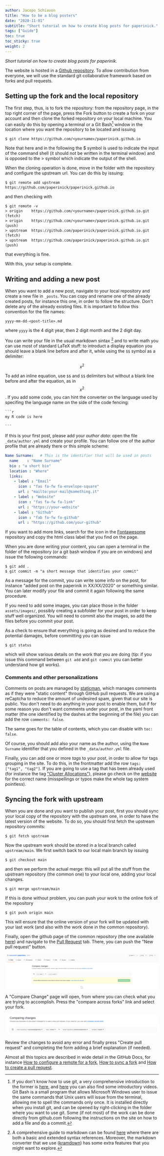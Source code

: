 ```yaml
---
author: Jacopo Schiavon
title: "How to be a blog posters"
date: "2020-11-01"
subtitle: "Short tutorial on how to create blog posts for paperinick."
tags: ["Guide"]
toc: true
toc_sticky: true
weight: 2
---
```


_Short tutorial on how to create blog posts for paperinik._


The website is hosted in a [Github repository](https://github.com/paperinick/paperinick.github.io). To allow contribution from everyone, we will use the standard git collaborative framework based on forks and pull requests.

## Setting up the fork and the local repository

The first step, thus, is to fork the repository: from the repository page, in the top right corner of the page, press the Fork button to create a fork on your account and then clone the forked repository on your local machine. You can easily do this by opening a terminal or a Git Bash[^1] window in the location where you want the repository to be located and issuing 
```shell
$ git clone https://github.com/<yourname>/paperinick.github.io
```
Note that here and in the following the $ symbol is used to indicate the input of the command shell (it should not be written in the terminal window) and is opposed to the > symbol which indicate the output of the shell.

[^1]: If you don't know how to use git, a very comprehensive introduction to the former is [here](https://git-scm.com/docs/user-manual), and [here](https://git-scm.com/doc) you can also find some introductory videos. 
	Git Bash is a small program that allows Microsoft Windows user to issue the same commands that Unix users will issue from the terminal, allowing me to spell the commands only once. It is installed directly when you install git, and can be opened by right-clicking in the folder where you want to use git. Some (if not most) of the work can be done directly from github.com following the instructions on the site on how to add a file and do a commit.

When the cloning operation is done, move in the folder with the repository and configure the upstream url. You can do this by issuing:
```shell
$ git remote add upstream https://github.com/paperinick/paperinick.github.io
```
and then checking with
```shell
$ git remote -v
> origin	https://github.com/<yourname>/paperinick.github.io.git (fetch)
> origin	https://github.com/<yourname>/paperinick.github.io.git (push)
> upstream	https://github.com/paperinick/paperinick.github.io.git (fetch)
> upstream	https://github.com/paperinick/paperinick.github.io.git (push)
```
that everything is fine.

With this, your setup is complete.

## Writing and adding a new post
When you want to add a new post, navigate to your local repository and create a new file in `_posts`.
You can copy and rename one of the already created posts, for instance this one, in order to follow the structure. Don't delete any of the already existing files. It is important to follow this convention for the file names:
```
yyyy-mm-dd-<post-title>.md
```
where `yyyy` is the 4 digit year, then 2 digit month and the 2 digit day. 

You can write your file in the usual markdown sintax [^2] and to write math you can use most of standard LaTeX stuff: to introduct a display equation you should leave a blank line before and after it, while using the `$$` symbol as a delimiter:

$$x^2$$

To add an inline equation, use `$$` and `$$` delimiters but without a blank line before and after the equation, as in $$x^2$$.
If you add some code, you can hint the converter on the language used by specifing the language name on the side of the code fencing:
~~~
```r
my R code is here

```
~~~

If this is your first post, please add your *author data*: open the file `_data/author.yml` and create your profile. You can follow one of the author profile that are already there or this simple scheme:
```yaml
Name Surname:   # This is the identifier that will be used in posts
  name    : "Name Surname"
  bio : "a short bio"
  location : "Where"
  links:
    - label : "Email"
      icon : "fas fa-fw fa-envelope-square"
      url : "mailto:your-mail@something.it"
    - label : "Website"
      icon : "fas fa-fw fa-link"
      url : "https://your-website"
    - label : "Github"
      icon : "fab fa-fw fa-github"
      url : "https://github.com/your-github"
```
If you want to add more links, search for the icon in the [Fontawesome](https://fontawesome.com/icons?d=gallery) repository and copy the html class label that you find on the page.

When you are done writing your content, you can open a terminal in the folder of the repository (or a git bash window if you are on windows) and issue the following commands:
```shell
$ git add .
$ git commit -m "a short message that identifies your commit"
```
As a message for the commit, you can write some info on the post, for instance "added post on the paperinik in XX/XX/2020" or something similar. You can later modify your file and commit it again following the same procedure.

If you need to add some images, you can place those in the folder `assets/images/`, possibly creating a subfolder for your post in order to keep stuff well organized. You will need to commit also the images, so add the files before you commit your post.

As a check to ensure that everything is going as desired and to reduce the potential damages, before committing you can issue
```shell
$ git status
```
which will show various details on the work that you are doing (tip: if you issue this command between `git add` and `git commit` you can better understand how git works).

[^2]: A comprehensive guide to markdown can be found [here](https://www.markdownguide.org/) where there are both a basic and extended syntax references. Moreover, the markdown converter that we use ([kramdown](https://kramdown.gettalong.org/syntax.html)) has some extra features that you might want to explore.


### Comments and other personalizations
Comments on posts are managed by [staticman](https://staticman.net/), which manages comments as if they were "static content" through GitHub pull requests. We are using a reCaptcha to reduce the amount of undesired spam, given that our site is public. You don't need to do anything in your post to enable them, but if for some reason you don't want comments under your post, in the yaml front matter (the one identified by the dashes at the beginning of the file) you can add the row `comments: false`. 

The same goes for the table of contents, which you can disable with `toc: false`.

Of course, you should add also your name as the author, using the `Name Surname` identifier that you defined in the `_data/author.yml` file.

Finally, you can add one or more *tags* to your post, in order to allow for tags grouping in the site. To do this, in the frontmatter add the row `tags: ["tag1", "tag2"]`. If you are going to use a tag that has been already used (for instance the tag ["Cluster Allocations"](https://paperinick.github.io/tags/#cluster-allocations)), please go check on the [website](https://paperinick.github.io/tags) for the correct name (misspellings or typos make the whole tag system pointless).


## Syncing the fork with upstream
When you are done and you want to publish your post, first you should sync your local copy of the repository with the upstream one, in order to have the latest version of the website.
To do so, you should first fetch the upstream repository commits:
```shell
$ git fetch upstream
```
Now the upstream work should be stored in a local branch called `upstream/main`. 
We first switch back to our local main branch by issuing
```shell
$ git checkout main
```
and then we perform the actual merge: this will put all the stuff from the upstream repository (the common one) to your local one, adding your local changes.
```shell
$ git merge upstream/main
```
If this is done without problem, you can push your work to the online fork of the repository
```shell
$ git push origin main
```
This will ensure that the online version of your fork will be updated with your last work (and also with the work done in the common repository).

Finally, open the github page of the common repository (the one available [here](https://github.com/mascaretti/paperitivo)) and navigate to the [Pull Request](https://github.com/mascaretti/paperitivo/pulls) tab. There, you can push the "New pull request" button.

![Creating a new pull request: the compare page](/assets/images/posting-guide/compare-page.png)

A "Compare Change" page will open, from where you can check what you are trying to accomplish. Press the "compare across forks" link and select your fork. 

![Creating a new pull request: select your fork](/assets/images/posting-guide/compare-forks.png)

Review the changes to avoid any error and finally press "Create pull request" and completing the form adding a brief explanation (if needed).

Almost all this topics are described in wide detail in the GitHub Docs, for instance [How to configure a remote for a fork](https://docs.github.com/en/free-pro-team@latest/github/collaborating-with-issues-and-pull-requests/configuring-a-remote-for-a-fork), [How to sync a fork](https://docs.github.com/en/free-pro-team@latest/github/collaborating-with-issues-and-pull-requests/syncing-a-fork) and [How to create a pull request](https://docs.github.com/en/free-pro-team@latest/github/collaborating-with-issues-and-pull-requests/creating-a-pull-request-from-a-fork).

